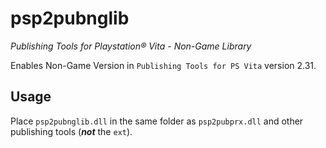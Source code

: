 # psp2pubnglib

*Publishing Tools for Playstation® Vita - Non-Game Library*

Enables Non-Game Version in `Publishing Tools for PS Vita` version 2.31.

## Usage

Place `psp2pubnglib.dll` in the same folder as `psp2pubprx.dll` and other publishing tools (***not*** the `ext`).